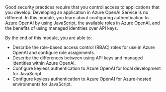 Good security practices require that you control access to applications that you develop. Developing an application in Azure OpenAI Service is no different. In this module, you learn about configuring authentication to Azure OpenAI by using JavaScript, the available roles in Azure OpenAI, and the benefits of using managed identities over API keys.

By the end of this module, you are able to:

- Describe the role-based access control (RBAC) roles for use in Azure OpenAI and configure role assignments.
- Describe the differences between using API keys and managed identities within Azure OpenAI.
- Configure keyless authentication to Azure OpenAI for local development for JavaScript.
- Configure keyless authentication to Azure OpenAI for Azure-hosted environments for JavaScript.
